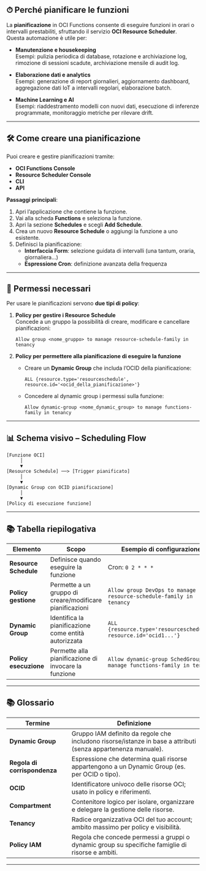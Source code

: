 ## ⏱ Perché pianificare le funzioni

La **pianificazione** in OCI Functions consente di eseguire funzioni in orari o intervalli prestabiliti, sfruttando il servizio **OCI Resource Scheduler**.  
Questa automazione è utile per:

- **Manutenzione e housekeeping**  
    Esempi: pulizia periodica di database, rotazione e archiviazione log, rimozione di sessioni scadute, archiviazione mensile di audit log.
    
- **Elaborazione dati e analytics**  
    Esempi: generazione di report giornalieri, aggiornamento dashboard, aggregazione dati IoT a intervalli regolari, elaborazione batch.
    
- **Machine Learning e AI**  
    Esempi: riaddestramento modelli con nuovi dati, esecuzione di inferenze programmate, monitoraggio metriche per rilevare drift.
    

---

## 🛠 Come creare una pianificazione

Puoi creare e gestire pianificazioni tramite:

- **OCI Functions Console**
- **Resource Scheduler Console**
- **CLI**
- **API**

**Passaggi principali**:

1. Apri l’applicazione che contiene la funzione.
2. Vai alla scheda **Functions** e seleziona la funzione.
3. Apri la sezione **Schedules** e scegli **Add Schedule**.
4. Crea un nuovo **Resource Schedule** o aggiungi la funzione a uno esistente.
5. Definisci la pianificazione:
    - **Interfaccia Form**: selezione guidata di intervalli (una tantum, oraria, giornaliera…)
    - **Espressione Cron**: definizione avanzata della frequenza

---

## 🔐 Permessi necessari

Per usare le pianificazioni servono **due tipi di policy**:

1. **Policy per gestire i Resource Schedule**  
    Concede a un gruppo la possibilità di creare, modificare e cancellare pianificazioni:
    
    ```
    Allow group <nome_gruppo> to manage resource-schedule-family in tenancy
    ```
    
2. **Policy per permettere alla pianificazione di eseguire la funzione**
    
    - Creare un **Dynamic Group** che includa l’OCID della pianificazione:
        
        ```
        ALL {resource.type='resourceschedule', resource.id='<ocid_della_pianificazione>'}
        ```
        
    - Concedere al dynamic group i permessi sulla funzione:
        
        ```
        Allow dynamic-group <nome_dynamic_group> to manage functions-family in tenancy
        ```
        

---

## 📊 Schema visivo – Scheduling Flow

```
[Funzione OCI] 
     │
     ▼
[Resource Schedule] ──> [Trigger pianificato]
     │
     ▼
[Dynamic Group con OCID pianificazione]
     │
     ▼
[Policy di esecuzione funzione]
```

---

## 📚 Tabella riepilogativa

|Elemento|Scopo|Esempio di configurazione|
|---|---|---|
|**Resource Schedule**|Definisce quando eseguire la funzione|Cron: `0 2 * * *`|
|**Policy gestione**|Permette a un gruppo di creare/modificare pianificazioni|`Allow group DevOps to manage resource-schedule-family in tenancy`|
|**Dynamic Group**|Identifica la pianificazione come entità autorizzata|`ALL {resource.type='resourceschedule', resource.id='ocid1...'}`|
|**Policy esecuzione**|Permette alla pianificazione di invocare la funzione|`Allow dynamic-group SchedGroup to manage functions-family in tenancy`|

---

## 📚 Glossario

| Termine                      | Definizione                                                                                                   |
| ---------------------------- | ------------------------------------------------------------------------------------------------------------- |
| **Dynamic Group**            | Gruppo IAM definito da regole che includono risorse/istanze in base a attributi (senza appartenenza manuale). |
| **Regola di corrispondenza** | Espressione che determina quali risorse appartengono a un Dynamic Group (es. per OCID o tipo).                |
| **OCID**                     | Identificatore univoco delle risorse OCI; usato in policy e riferimenti.                                      |
| **Compartment**              | Contenitore logico per isolare, organizzare e delegare la gestione delle risorse.                             |
| **Tenancy**                  | Radice organizzativa OCI del tuo account; ambito massimo per policy e visibilità.                             |
| **Policy IAM**               | Regola che concede permessi a gruppi o dynamic group su specifiche famiglie di risorse e ambiti.              |

---

